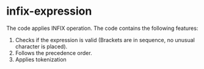 # infix-expression
The code applies INFIX operation. The code contains the following features:
  1. Checks if the expression is valid (Brackets are in sequence, no unusual character is placed).
  2. Follows the precedence order.
  3. Applies tokenization
